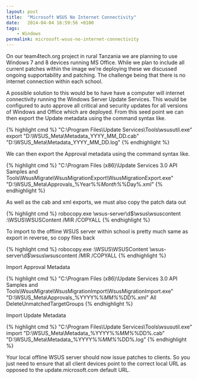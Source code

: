 ```yaml
---
layout: post
title:  "Microsoft WSUS No Internet Connectivity"
date:   2014-04-04 16:59:56 +0100
tags:
    - Windows
permalink: microsoft-wsus-no-internet-connectivity
---
```


On our team4tech.org project in rural Tanzania we are planning to use Windows 7 and 8 devices running 
MS Office.  While we plan to include all current patches within the image we’re deploying these we 
discussed ongoing supportability and patching. The challenge being that there is no internet connection 
within each school.

A possible solution to this would be to have have a computer will internet connectivity running the 
Windows Server Update Services. This would be configured to auto approve all critical and security 
updates for all versions of Windows and Office which are deployed. From this seed point we can then 
export the Update metadata using the command syntax like.

{% highlight cmd %}
"C:\Program Files\Update Services\Tools\wsusutil.exe" export "D:\WSUS_Meta\Metadata_YYYY_MM_DD.cab" 
"D:\WSUS_Meta\Metadata_YYYY_MM_DD.log"
{% endhighlight %}

We can then export the Approval metadata using the command syntax like.

{% highlight cmd %}
"C:\Program Files (x86)\Update Services 3.0 API Samples and 
Tools\WsusMigrate\WsusMigrationExport\WsusMigrationExport.exe" 
"D:\WSUS_Meta\Approvals_%Year%_%Month%_%Day%.xml"
{% endhighlight %}

As well as the cab and xml exports,  we must also copy the patch data out

{% highlight cmd %}
robocopy.exe \\wsus-server\d$\wsus\wsuscontent <usb drive letter>:\WSUS\WSUSContent /MIR /COPYALL
{% endhighlight %}

To import to the offline WSUS server within school is pretty much same as export in reverse,  so copy 
files back

{% highlight cmd %}
robocopy.exe <usb-letter>:\WSUS\WSUSContent \\wsus-server\d$\wsus\wsuscontent /MIR /COPYALL
{% endhighlight %}

Import Approval Metadata

{% highlight cmd %}
"C:\Program Files (x86)\Update Services 3.0 API Samples and Tools\WsusMigrate\WsusMigrationImport\WsusMigrationImport.exe" 
"D:\WSUS_Meta\Approvals_%YYYY%_%MM%_%DD%.xml" All DeleteUnmatchedTargetGroups
{% endhighlight %}

Import Update Metadata

{% highlight cmd %}
"C:\Program Files\Update Services\Tools\wsusutil.exe" import "D:\WSUS_Meta\Metadata_%YYYY%_%MM%_%DD%.cab" 
"D:\WSUS_Meta\Metadata_%YYYY%_%MM%_%DD%.log"
{% endhighlight %}

Your local offline WSUS server should now issue patches to clients. So you just need to ensure that all 
client devices point to the correct local URL as opposed to the update.microsoft.com default URL.